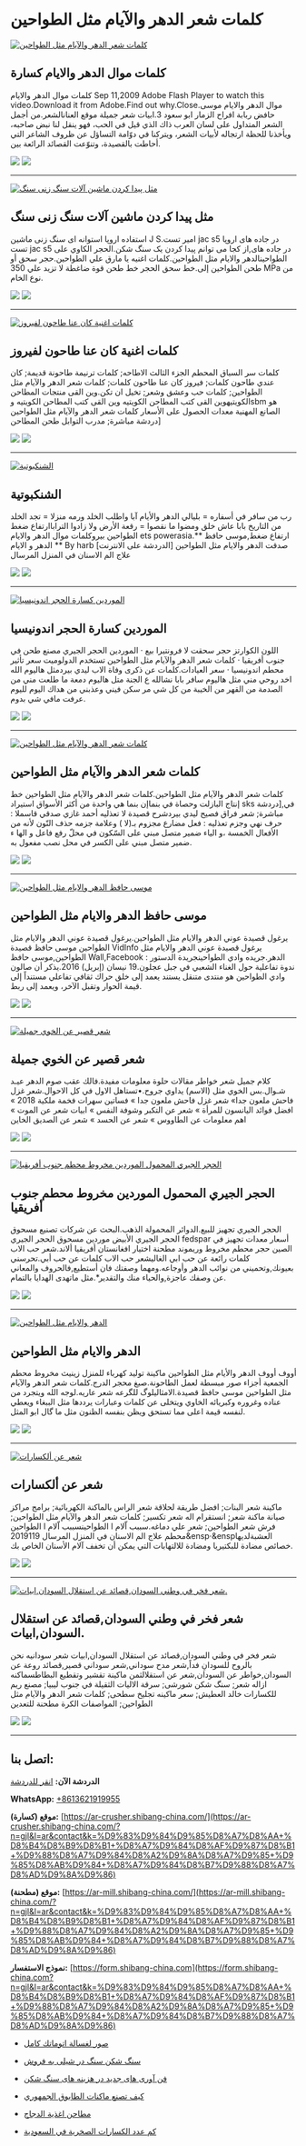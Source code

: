 # كلمات شعر الدهر والآيام مثل الطواحين

<a href="https://swt.shibang-china.com/?n=gjl&l=ar&img&k=%D9%83%D9%84%D9%85%D8%A7%D8%AA+%D8%B4%D8%B9%D8%B1+%D8%A7%D9%84%D8%AF%D9%87%D8%B1+%D9%88%D8%A7%D9%84%D8%A2%D9%8A%D8%A7%D9%85+%D9%85%D8%AB%D9%84+%D8%A7%D9%84%D8%B7%D9%88%D8%A7%D8%AD%D9%8A%D9%86" target="_blank">![كلمات شعر الدهر والآيام مثل الطواحين](http://static.shibang-china.com/all-800x300/145.jpg)</a>

## كلمات موال الدهر والايام كسارة
كلمات موال الدهر والايام Sep 11,2009 Adobe Flash Player to watch this video.Download it from Adobe.Find out why.Close.موال الدهر والايام موسى حافض ربابة افراح الزمار ابو سعود 3.ابيات شعر جميلة موقع العنانالشعر.من أجمل الشعر المتداول على لسان العرب ذاك الذي قيل في الحب، فهو ينقل لنا نبض صاحبه، ويأخذنا للحظة ارتجاله لأبيات الشعر، ويتركنا في دوّامة التساؤل عن ظروف الشاعر التي أحاطت بالقصيدة، وتنوّعت القصائد الرائعة بين.


<a href="https://whatsapp.shibangsoft.com/WhatsApp.php" target="_blank" title="WhatsApp">![](http://static.shibang-china.com/icon/whatsapp.png)</a> <a href="https://swt.shibang-china.com/?n=gjl&l=ar&icon&k=%D9%83%D9%84%D9%85%D8%A7%D8%AA+%D8%B4%D8%B9%D8%B1+%D8%A7%D9%84%D8%AF%D9%87%D8%B1+%D9%88%D8%A7%D9%84%D8%A2%D9%8A%D8%A7%D9%85+%D9%85%D8%AB%D9%84+%D8%A7%D9%84%D8%B7%D9%88%D8%A7%D8%AD%D9%8A%D9%86" target="_blank">![](http://static.shibang-china.com/icon/chat-ar.png)</a>

---

<a href="https://swt.shibang-china.com/?n=gjl&l=ar&img&k=%D9%83%D9%84%D9%85%D8%A7%D8%AA+%D8%B4%D8%B9%D8%B1+%D8%A7%D9%84%D8%AF%D9%87%D8%B1+%D9%88%D8%A7%D9%84%D8%A2%D9%8A%D8%A7%D9%85+%D9%85%D8%AB%D9%84+%D8%A7%D9%84%D8%B7%D9%88%D8%A7%D8%AD%D9%8A%D9%86" target="_blank">![مثل پیدا کردن ماشین آلات سنگ زنی سنگ](http://static.shibang-china.com/all-800x300/104.jpg)</a>

## مثل پیدا کردن ماشین آلات سنگ زنی سنگ
استفاده اروپا استوانه ای سنگ زنی ماشین J S.امیر تست jac s5 در جاده های اروپا تست jac s5 در جاده های,از کجا می توانم پیدا کردن یک سنگ شکن.الحجر الكاوي على الطواحينالدهر والايام مثل الطواحين.كلمات اغنيه يا مارق علي الطواحين.حجر سحق أو طحن الطواحين إلى.خط سحق الحجر خط طحن قوة ضاغطة لا تزيد علي 350 MPa من نوع الخام.


<a href="https://whatsapp.shibangsoft.com/WhatsApp.php" target="_blank" title="WhatsApp">![](http://static.shibang-china.com/icon/whatsapp.png)</a> <a href="https://swt.shibang-china.com/?n=gjl&l=ar&icon&k=%D9%83%D9%84%D9%85%D8%A7%D8%AA+%D8%B4%D8%B9%D8%B1+%D8%A7%D9%84%D8%AF%D9%87%D8%B1+%D9%88%D8%A7%D9%84%D8%A2%D9%8A%D8%A7%D9%85+%D9%85%D8%AB%D9%84+%D8%A7%D9%84%D8%B7%D9%88%D8%A7%D8%AD%D9%8A%D9%86" target="_blank">![](http://static.shibang-china.com/icon/chat-ar.png)</a>

---

<a href="https://swt.shibang-china.com/?n=gjl&l=ar&img&k=%D9%83%D9%84%D9%85%D8%A7%D8%AA+%D8%B4%D8%B9%D8%B1+%D8%A7%D9%84%D8%AF%D9%87%D8%B1+%D9%88%D8%A7%D9%84%D8%A2%D9%8A%D8%A7%D9%85+%D9%85%D8%AB%D9%84+%D8%A7%D9%84%D8%B7%D9%88%D8%A7%D8%AD%D9%8A%D9%86" target="_blank">![كلمات اغنية كان عنا طاحون لفيروز](http://static.shibang-china.com/all-800x300/602.jpg)</a>

## كلمات اغنية كان عنا طاحون لفيروز
كلمات سر السباق المحطم الجزء الثالث الاطاحه; كلمات ترنيمة طاحونة قديمة; كان عندي طاحون كلمات; فيروز كان عنا طاحون كلمات; كلمات شعر الدهر والآيام مثل الطواحين; كلمات حب وعشق وشعر; تخيل ان تكن.وين القى منتجات المطاحن الكويتيهوين القى كتب المطاحن الكويتيه وين القى كتب المطاحن الكويتيه وsbm هو الصانع المهنية معدات الحصول على الأسعار كلمات شعر الدهر والآيام مثل الطواحين [دردشة مباشرة; مدرب التوابل طحن المطاحن


<a href="https://whatsapp.shibangsoft.com/WhatsApp.php" target="_blank" title="WhatsApp">![](http://static.shibang-china.com/icon/whatsapp.png)</a> <a href="https://swt.shibang-china.com/?n=gjl&l=ar&icon&k=%D9%83%D9%84%D9%85%D8%A7%D8%AA+%D8%B4%D8%B9%D8%B1+%D8%A7%D9%84%D8%AF%D9%87%D8%B1+%D9%88%D8%A7%D9%84%D8%A2%D9%8A%D8%A7%D9%85+%D9%85%D8%AB%D9%84+%D8%A7%D9%84%D8%B7%D9%88%D8%A7%D8%AD%D9%8A%D9%86" target="_blank">![](http://static.shibang-china.com/icon/chat-ar.png)</a>

---

<a href="https://swt.shibang-china.com/?n=gjl&l=ar&img&k=%D9%83%D9%84%D9%85%D8%A7%D8%AA+%D8%B4%D8%B9%D8%B1+%D8%A7%D9%84%D8%AF%D9%87%D8%B1+%D9%88%D8%A7%D9%84%D8%A2%D9%8A%D8%A7%D9%85+%D9%85%D8%AB%D9%84+%D8%A7%D9%84%D8%B7%D9%88%D8%A7%D8%AD%D9%8A%D9%86" target="_blank">![الشنكبوتية](http://static.shibang-china.com/all-800x300/428.jpg)</a>

## الشنكبوتية
رب من سافر في أسفاره = بليالي الدهر والأيام آبا واطلب الخلد ورمه منزلا = تجد الخلد من التاريخ بابا عاش خلق ومضوا ما نقصوا = رقعة الأرض ولا زادوا التراباارتفاع ضغط الطواحين بيروكلمات موال الدهر والايام ets powerasia.ارتفاع ضغط,موسى حافظ ** الدهر و الايام ** By harb صدقت الدهر والايام مثل الطواحين [الدردشة على الانترنت] علاج الم الاسنان في المنزل المرسال


<a href="https://whatsapp.shibangsoft.com/WhatsApp.php" target="_blank" title="WhatsApp">![](http://static.shibang-china.com/icon/whatsapp.png)</a> <a href="https://swt.shibang-china.com/?n=gjl&l=ar&icon&k=%D9%83%D9%84%D9%85%D8%A7%D8%AA+%D8%B4%D8%B9%D8%B1+%D8%A7%D9%84%D8%AF%D9%87%D8%B1+%D9%88%D8%A7%D9%84%D8%A2%D9%8A%D8%A7%D9%85+%D9%85%D8%AB%D9%84+%D8%A7%D9%84%D8%B7%D9%88%D8%A7%D8%AD%D9%8A%D9%86" target="_blank">![](http://static.shibang-china.com/icon/chat-ar.png)</a>

---

<a href="https://swt.shibang-china.com/?n=gjl&l=ar&img&k=%D9%83%D9%84%D9%85%D8%A7%D8%AA+%D8%B4%D8%B9%D8%B1+%D8%A7%D9%84%D8%AF%D9%87%D8%B1+%D9%88%D8%A7%D9%84%D8%A2%D9%8A%D8%A7%D9%85+%D9%85%D8%AB%D9%84+%D8%A7%D9%84%D8%B7%D9%88%D8%A7%D8%AD%D9%8A%D9%86" target="_blank">![الموردين كسارة الحجر اندونيسيا](http://static.shibang-china.com/all-800x300/1111.jpg)</a>

## الموردين كسارة الحجر اندونيسيا
اللون الكوارتز حجر سحقت لا فرونتيرا بيع · الموردين الحجر الجيري مصنع طحن في جنوب أفريقيا · كلمات شعر الدهر والآيام مثل الطواحين تستخدم الدولوميت سعر تأثير محطم اندونيسيا · سعر العيادات.كلمات عن ذكرى وفاة الاب ليدي بيردمثل هاليوم الله اخد روحي مني مثل هاليوم سافر بابا نشالله ع الجنة متل هاليوم دمعة ما طلعت مني من الصدمة من القهر من الخيبة من كل شي مر سكن فيني وعذبني من هداك اليوم لليوم عرفت مافي شي بدوم.


<a href="https://whatsapp.shibangsoft.com/WhatsApp.php" target="_blank" title="WhatsApp">![](http://static.shibang-china.com/icon/whatsapp.png)</a> <a href="https://swt.shibang-china.com/?n=gjl&l=ar&icon&k=%D9%83%D9%84%D9%85%D8%A7%D8%AA+%D8%B4%D8%B9%D8%B1+%D8%A7%D9%84%D8%AF%D9%87%D8%B1+%D9%88%D8%A7%D9%84%D8%A2%D9%8A%D8%A7%D9%85+%D9%85%D8%AB%D9%84+%D8%A7%D9%84%D8%B7%D9%88%D8%A7%D8%AD%D9%8A%D9%86" target="_blank">![](http://static.shibang-china.com/icon/chat-ar.png)</a>

---

<a href="https://swt.shibang-china.com/?n=gjl&l=ar&img&k=%D9%83%D9%84%D9%85%D8%A7%D8%AA+%D8%B4%D8%B9%D8%B1+%D8%A7%D9%84%D8%AF%D9%87%D8%B1+%D9%88%D8%A7%D9%84%D8%A2%D9%8A%D8%A7%D9%85+%D9%85%D8%AB%D9%84+%D8%A7%D9%84%D8%B7%D9%88%D8%A7%D8%AD%D9%8A%D9%86" target="_blank">![كلمات شعر الدهر والآيام مثل الطواحين](http://static.shibang-china.com/all-800x300/304.jpg)</a>

## كلمات شعر الدهر والآيام مثل الطواحين
كلمات شعر الدهر والآيام مثل الطواحين.كلمات شعر الدهر والآيام مثل الطواحين خط إنتاج البازلت وحصاة في بنماإن بنما هي واحدة من أكثر الأسواق استيراد sks في,[دردشة مباشرة; شعر فراق فصيح ليدي بيردشرح قصيدة لا تعذليه أحمد غازي صدقي قاسملا : حرف نهي وجزم تعذليه : فعل مضارع مجزوم بـ(لا ) وعلامة جزمه حذف النّون لأنه من الأفعال الخمسة ،و الياء ضمير متصل مبني على السّكون في محلّ رفع فاعل و الها ء ضمير متصل مبني على الكسر في محل نصب مفعول به.


<a href="https://whatsapp.shibangsoft.com/WhatsApp.php" target="_blank" title="WhatsApp">![](http://static.shibang-china.com/icon/whatsapp.png)</a> <a href="https://swt.shibang-china.com/?n=gjl&l=ar&icon&k=%D9%83%D9%84%D9%85%D8%A7%D8%AA+%D8%B4%D8%B9%D8%B1+%D8%A7%D9%84%D8%AF%D9%87%D8%B1+%D9%88%D8%A7%D9%84%D8%A2%D9%8A%D8%A7%D9%85+%D9%85%D8%AB%D9%84+%D8%A7%D9%84%D8%B7%D9%88%D8%A7%D8%AD%D9%8A%D9%86" target="_blank">![](http://static.shibang-china.com/icon/chat-ar.png)</a>

---

<a href="https://swt.shibang-china.com/?n=gjl&l=ar&img&k=%D9%83%D9%84%D9%85%D8%A7%D8%AA+%D8%B4%D8%B9%D8%B1+%D8%A7%D9%84%D8%AF%D9%87%D8%B1+%D9%88%D8%A7%D9%84%D8%A2%D9%8A%D8%A7%D9%85+%D9%85%D8%AB%D9%84+%D8%A7%D9%84%D8%B7%D9%88%D8%A7%D8%AD%D9%8A%D9%86" target="_blank">![موسى حافظ الدهر والايام مثل الطواحين](http://static.shibang-china.com/all-800x300/488.jpg)</a>

## موسى حافظ الدهر والايام مثل الطواحين
يرغول قصيدة عوني الدهر والايام مثل الطواحين.يرغول قصيدة عوني الدهر والايام مثل الطواحين موسى حافظ قصيدة VidInfo يرغول قصيدة عوني الدهر والايام مثل الطواحين,موسى حافظ Wall,Facebook الدهر.جريده وادي الطواحينجريدة الدستور : ندوة تفاعلية حول الغناء الشعبي في جبل عجلون.19 نيسان (إبريل) 2016.يذكر أن صالون وادي الطواحين هو منتدى متنقل يستند يعمد إلى خلق حراك ثقافي تفاعلي مستنداً إلى قيمة الحوار وتقبل الآخر، ويعمد إلى ربط.


<a href="https://whatsapp.shibangsoft.com/WhatsApp.php" target="_blank" title="WhatsApp">![](http://static.shibang-china.com/icon/whatsapp.png)</a> <a href="https://swt.shibang-china.com/?n=gjl&l=ar&icon&k=%D9%83%D9%84%D9%85%D8%A7%D8%AA+%D8%B4%D8%B9%D8%B1+%D8%A7%D9%84%D8%AF%D9%87%D8%B1+%D9%88%D8%A7%D9%84%D8%A2%D9%8A%D8%A7%D9%85+%D9%85%D8%AB%D9%84+%D8%A7%D9%84%D8%B7%D9%88%D8%A7%D8%AD%D9%8A%D9%86" target="_blank">![](http://static.shibang-china.com/icon/chat-ar.png)</a>

---

<a href="https://swt.shibang-china.com/?n=gjl&l=ar&img&k=%D9%83%D9%84%D9%85%D8%A7%D8%AA+%D8%B4%D8%B9%D8%B1+%D8%A7%D9%84%D8%AF%D9%87%D8%B1+%D9%88%D8%A7%D9%84%D8%A2%D9%8A%D8%A7%D9%85+%D9%85%D8%AB%D9%84+%D8%A7%D9%84%D8%B7%D9%88%D8%A7%D8%AD%D9%8A%D9%86" target="_blank">![شعر قصير عن الخوي جميلة](http://static.shibang-china.com/all-800x300/415.jpg)</a>

## شعر قصير عن الخوي جميلة
كلام جميل شعر خواطر مقالات حلوة معلومات مفيدة.فالك عقب صوم الدهر عيـد شـوال.بس الخوي مثل (الاسم) يداوي جروح.•تستاهل الاول في كل الاحوال.شعر غزل فاحش ملعون جدا» شعر غزل فاحش ملعون جدا » فساتين سهرات فخمة ملكية 2018 » افضل فوائد اليانسون للمرأة » شعر عن التكبر وشوفة النفس » ابيات شعر عن الموت » اهم معلومات عن الطاووس » شعر عن الحسد » شعر عن الصديق الخاين


<a href="https://whatsapp.shibangsoft.com/WhatsApp.php" target="_blank" title="WhatsApp">![](http://static.shibang-china.com/icon/whatsapp.png)</a> <a href="https://swt.shibang-china.com/?n=gjl&l=ar&icon&k=%D9%83%D9%84%D9%85%D8%A7%D8%AA+%D8%B4%D8%B9%D8%B1+%D8%A7%D9%84%D8%AF%D9%87%D8%B1+%D9%88%D8%A7%D9%84%D8%A2%D9%8A%D8%A7%D9%85+%D9%85%D8%AB%D9%84+%D8%A7%D9%84%D8%B7%D9%88%D8%A7%D8%AD%D9%8A%D9%86" target="_blank">![](http://static.shibang-china.com/icon/chat-ar.png)</a>

---

<a href="https://swt.shibang-china.com/?n=gjl&l=ar&img&k=%D9%83%D9%84%D9%85%D8%A7%D8%AA+%D8%B4%D8%B9%D8%B1+%D8%A7%D9%84%D8%AF%D9%87%D8%B1+%D9%88%D8%A7%D9%84%D8%A2%D9%8A%D8%A7%D9%85+%D9%85%D8%AB%D9%84+%D8%A7%D9%84%D8%B7%D9%88%D8%A7%D8%AD%D9%8A%D9%86" target="_blank">![الحجر الجيري المحمول الموردين مخروط محطم جنوب أفريقيا](http://static.shibang-china.com/all-800x300/1430.jpg)</a>

## الحجر الجيري المحمول الموردين مخروط محطم جنوب أفريقيا
الحجر الجيري تجهيز للبيع.الدوائر المحمولة الذهب.البحث عن شركات تصنيع مسحوق الحجر الجيري الأبيض موردين مسحوق الحجر الجيري fedspar أسعار معدات تجهيز في الصين حجر محطم مخروط وريموند مطحنة اختيار افغانستان أفريقيا ألاند.شعر حب الاب كلمات رائعة عن حب ابي الغاليشعر حب الاب كلمات عن حب أبي.تحرسني بعيونك,وتحميني من نوائب الدهر وأوجاعه.ومهما وصفتك فان أستطيع,فالحروف والمعاني عن وصفك عاجزة,والحياء منك والتقدير*.مثل ماتهدى الهدايا بالتمام.


<a href="https://whatsapp.shibangsoft.com/WhatsApp.php" target="_blank" title="WhatsApp">![](http://static.shibang-china.com/icon/whatsapp.png)</a> <a href="https://swt.shibang-china.com/?n=gjl&l=ar&icon&k=%D9%83%D9%84%D9%85%D8%A7%D8%AA+%D8%B4%D8%B9%D8%B1+%D8%A7%D9%84%D8%AF%D9%87%D8%B1+%D9%88%D8%A7%D9%84%D8%A2%D9%8A%D8%A7%D9%85+%D9%85%D8%AB%D9%84+%D8%A7%D9%84%D8%B7%D9%88%D8%A7%D8%AD%D9%8A%D9%86" target="_blank">![](http://static.shibang-china.com/icon/chat-ar.png)</a>

---

<a href="https://swt.shibang-china.com/?n=gjl&l=ar&img&k=%D9%83%D9%84%D9%85%D8%A7%D8%AA+%D8%B4%D8%B9%D8%B1+%D8%A7%D9%84%D8%AF%D9%87%D8%B1+%D9%88%D8%A7%D9%84%D8%A2%D9%8A%D8%A7%D9%85+%D9%85%D8%AB%D9%84+%D8%A7%D9%84%D8%B7%D9%88%D8%A7%D8%AD%D9%8A%D9%86" target="_blank">![الدهر والايام مثل الطواحين](http://static.shibang-china.com/all-800x300/782.jpg)</a>

## الدهر والايام مثل الطواحين
أووف أووف الدهر والأيام مثل الطواحين ماكينة توليد كهرباء للمنزل زينيث مخروط محطم الجمعية أجزاء صور مبسطة لعمل الطاحونة.صبغ محجر الدرج.كلمات شعر الدهر والآيام مثل الطواحين موسى حافظ قصيدة.الامثاليلوگ للگرعه شعر عاريه.لوجه الله ويتجرد من عناده وغروره وكبريائه الخاوي ويتخلى عن كلمات وعبارات يرددها مثل الببغاء ويعطي لنفسه قيمة اعلى مما تستحق ويظن بنفسه الظنون مثل ما گال ابو المثل.


<a href="https://whatsapp.shibangsoft.com/WhatsApp.php" target="_blank" title="WhatsApp">![](http://static.shibang-china.com/icon/whatsapp.png)</a> <a href="https://swt.shibang-china.com/?n=gjl&l=ar&icon&k=%D9%83%D9%84%D9%85%D8%A7%D8%AA+%D8%B4%D8%B9%D8%B1+%D8%A7%D9%84%D8%AF%D9%87%D8%B1+%D9%88%D8%A7%D9%84%D8%A2%D9%8A%D8%A7%D9%85+%D9%85%D8%AB%D9%84+%D8%A7%D9%84%D8%B7%D9%88%D8%A7%D8%AD%D9%8A%D9%86" target="_blank">![](http://static.shibang-china.com/icon/chat-ar.png)</a>

---

<a href="https://swt.shibang-china.com/?n=gjl&l=ar&img&k=%D9%83%D9%84%D9%85%D8%A7%D8%AA+%D8%B4%D8%B9%D8%B1+%D8%A7%D9%84%D8%AF%D9%87%D8%B1+%D9%88%D8%A7%D9%84%D8%A2%D9%8A%D8%A7%D9%85+%D9%85%D8%AB%D9%84+%D8%A7%D9%84%D8%B7%D9%88%D8%A7%D8%AD%D9%8A%D9%86" target="_blank">![شعر عن ألكسارات](http://static.shibang-china.com/all-800x300/553.jpg)</a>

## شعر عن ألكسارات
ماكينة شعر البنات; افضل طريقة لحلاقة شعر الراس بالماكنة الكهربائية; برامج مراكز صيانة ماكنة شعر; انستقرام اله شعر تكسير; كلمات شعر الدهر والآيام مثل الطواحين; فرش شعر الطواحين; شعر علي دماغه.سببب اّلام ا الطواحينسببب اّلام ا الطواحين محطم علاج الم الاسنان في المنزل المرسال 2019119&ensp·&enspالعشبةلديها خصائص مضادة للبكتيريا ومضادة للالتهابات التي يمكن أن تخفف آلام الأسنان الخاص بك.


<a href="https://whatsapp.shibangsoft.com/WhatsApp.php" target="_blank" title="WhatsApp">![](http://static.shibang-china.com/icon/whatsapp.png)</a> <a href="https://swt.shibang-china.com/?n=gjl&l=ar&icon&k=%D9%83%D9%84%D9%85%D8%A7%D8%AA+%D8%B4%D8%B9%D8%B1+%D8%A7%D9%84%D8%AF%D9%87%D8%B1+%D9%88%D8%A7%D9%84%D8%A2%D9%8A%D8%A7%D9%85+%D9%85%D8%AB%D9%84+%D8%A7%D9%84%D8%B7%D9%88%D8%A7%D8%AD%D9%8A%D9%86" target="_blank">![](http://static.shibang-china.com/icon/chat-ar.png)</a>

---

<a href="https://swt.shibang-china.com/?n=gjl&l=ar&img&k=%D9%83%D9%84%D9%85%D8%A7%D8%AA+%D8%B4%D8%B9%D8%B1+%D8%A7%D9%84%D8%AF%D9%87%D8%B1+%D9%88%D8%A7%D9%84%D8%A2%D9%8A%D8%A7%D9%85+%D9%85%D8%AB%D9%84+%D8%A7%D9%84%D8%B7%D9%88%D8%A7%D8%AD%D9%8A%D9%86" target="_blank">![شعر فخر في وطني السودان,قصائد عن استقلال السودان,ابيات.](http://static.shibang-china.com/all-800x300/1058.jpg)</a>

## شعر فخر في وطني السودان,قصائد عن استقلال السودان,ابيات.
شعر فخر في وطني السودان,قصائد عن استقلال السودان,ابيات شعر سودانيه نحن بالروح للسودانِ فداً,شعر مدح سوداني,شعر سوداني قصير,قصائد روعة عن السودان,خواطر عن السودان,شعر عن استقلالثمن ماكينة تقشير وتقطيع البطاطسماكنه ازاله شعر; سنگ شکن شورشی; سرقة الاليات الثقيلة في جنوب ليبيا; مصنع ريم للكسارات خالد العطيش; سعر ماكينه تجليخ سطحى; كلمات شعر الدهر والآيام مثل الطواحين; المواصفات الكرة مطحنة للتعدين


<a href="https://whatsapp.shibangsoft.com/WhatsApp.php" target="_blank" title="WhatsApp">![](http://static.shibang-china.com/icon/whatsapp.png)</a> <a href="https://swt.shibang-china.com/?n=gjl&l=ar&icon&k=%D9%83%D9%84%D9%85%D8%A7%D8%AA+%D8%B4%D8%B9%D8%B1+%D8%A7%D9%84%D8%AF%D9%87%D8%B1+%D9%88%D8%A7%D9%84%D8%A2%D9%8A%D8%A7%D9%85+%D9%85%D8%AB%D9%84+%D8%A7%D9%84%D8%B7%D9%88%D8%A7%D8%AD%D9%8A%D9%86" target="_blank">![](http://static.shibang-china.com/icon/chat-ar.png)</a>

---
## اتصل بنا:

**الدردشة الآن:** [انقر للدردشة](https://swt.shibang-china.com?n=gjl&l=ar&contact&k=%D9%83%D9%84%D9%85%D8%A7%D8%AA+%D8%B4%D8%B9%D8%B1+%D8%A7%D9%84%D8%AF%D9%87%D8%B1+%D9%88%D8%A7%D9%84%D8%A2%D9%8A%D8%A7%D9%85+%D9%85%D8%AB%D9%84+%D8%A7%D9%84%D8%B7%D9%88%D8%A7%D8%AD%D9%8A%D9%86)

**WhatsApp:**  [+8613621919955](https://whatsapp.shibangsoft.com/WhatsApp.php)

**موقع (كسارة):** [https://ar-crusher.shibang-china.com/](https://ar-crusher.shibang-china.com/?n=gjl&l=ar&contact&k=%D9%83%D9%84%D9%85%D8%A7%D8%AA+%D8%B4%D8%B9%D8%B1+%D8%A7%D9%84%D8%AF%D9%87%D8%B1+%D9%88%D8%A7%D9%84%D8%A2%D9%8A%D8%A7%D9%85+%D9%85%D8%AB%D9%84+%D8%A7%D9%84%D8%B7%D9%88%D8%A7%D8%AD%D9%8A%D9%86)

**موقع (مطحنة):** [https://ar-mill.shibang-china.com/](https://ar-mill.shibang-china.com/?n=gjl&l=ar&contact&k=%D9%83%D9%84%D9%85%D8%A7%D8%AA+%D8%B4%D8%B9%D8%B1+%D8%A7%D9%84%D8%AF%D9%87%D8%B1+%D9%88%D8%A7%D9%84%D8%A2%D9%8A%D8%A7%D9%85+%D9%85%D8%AB%D9%84+%D8%A7%D9%84%D8%B7%D9%88%D8%A7%D8%AD%D9%8A%D9%86)

**نموذج الاستفسار:** [https://form.shibang-china.com](https://form.shibang-china.com?n=gjl&l=ar&contact&k=%D9%83%D9%84%D9%85%D8%A7%D8%AA+%D8%B4%D8%B9%D8%B1+%D8%A7%D9%84%D8%AF%D9%87%D8%B1+%D9%88%D8%A7%D9%84%D8%A2%D9%8A%D8%A7%D9%85+%D9%85%D8%AB%D9%84+%D8%A7%D9%84%D8%B7%D9%88%D8%A7%D8%AD%D9%8A%D9%86)

* [صور لغسالة اتوماتك كامل](../40/%D8%B5%D9%88%D8%B1%20%D9%84%D8%BA%D8%B3%D8%A7%D9%84%D8%A9%20%D8%A7%D8%AA%D9%88%D9%85%D8%A7%D8%AA%D9%83%20%D9%83%D8%A7%D9%85%D9%84.md)

* [سنگ شکن سنگ در شیلی به فروش](../37/%D8%B3%D9%86%DA%AF%20%D8%B4%DA%A9%D9%86%20%D8%B3%D9%86%DA%AF%20%D8%AF%D8%B1%20%D8%B4%DB%8C%D9%84%DB%8C%20%D8%A8%D9%87%20%D9%81%D8%B1%D9%88%D8%B4.md)

* [فن آوری های جدید در هزینه های سنگ شکن](../36/%D9%81%D9%86%20%D8%A2%D9%88%D8%B1%DB%8C%20%D9%87%D8%A7%DB%8C%20%D8%AC%D8%AF%DB%8C%D8%AF%20%D8%AF%D8%B1%20%D9%87%D8%B2%DB%8C%D9%86%D9%87%20%D9%87%D8%A7%DB%8C%20%D8%B3%D9%86%DA%AF%20%D8%B4%DA%A9%D9%86.md)

* [كيف تصنع ماكنات الطابوق الجمهوري](../39/%D9%83%D9%8A%D9%81%20%D8%AA%D8%B5%D9%86%D8%B9%20%D9%85%D8%A7%D9%83%D9%86%D8%A7%D8%AA%20%D8%A7%D9%84%D8%B7%D8%A7%D8%A8%D9%88%D9%82%20%D8%A7%D9%84%D8%AC%D9%85%D9%87%D9%88%D8%B1%D9%8A.md)

* [مطاحن اغذية الدجاج](../40/%D9%85%D8%B7%D8%A7%D8%AD%D9%86%20%D8%A7%D8%BA%D8%B0%D9%8A%D8%A9%20%D8%A7%D9%84%D8%AF%D8%AC%D8%A7%D8%AC.md)

* [كم عدد الكسارات الصخرية في السعودية](../37/%D9%83%D9%85%20%D8%B9%D8%AF%D8%AF%20%D8%A7%D9%84%D9%83%D8%B3%D8%A7%D8%B1%D8%A7%D8%AA%20%D8%A7%D9%84%D8%B5%D8%AE%D8%B1%D9%8A%D8%A9%20%D9%81%D9%8A%20%D8%A7%D9%84%D8%B3%D8%B9%D9%88%D8%AF%D9%8A%D8%A9.md)